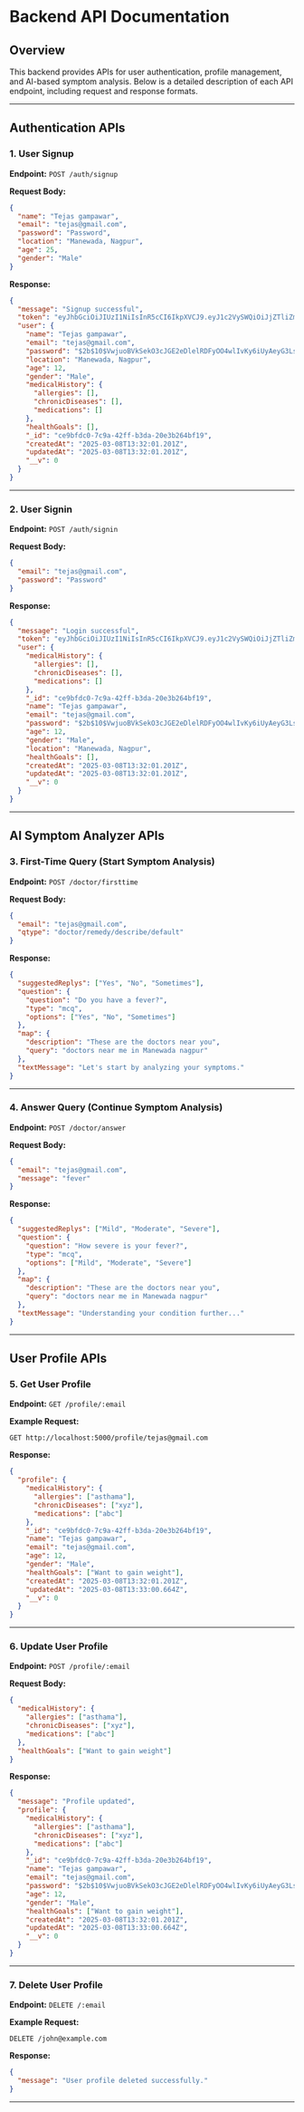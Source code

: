 # Backend API Documentation

## Overview

This backend provides APIs for user authentication, profile management, and AI-based symptom analysis. Below is a detailed description of each API endpoint, including request and response formats.

---

## **Authentication APIs**

### **1. User Signup**

**Endpoint:** `POST /auth/signup`

**Request Body:**

```json
{
  "name": "Tejas gampawar",
  "email": "tejas@gmail.com",
  "password": "Password",
  "location": "Manewada, Nagpur",
  "age": 25,
  "gender": "Male"
}
```

**Response:**

```json
{
  "message": "Signup successful",
  "token": "eyJhbGciOiJIUzI1NiIsInR5cCI6IkpXVCJ9.eyJ1c2VySWQiOiJjZTliZmRjMC03YzlhLTQyZmYtYjNkYS0yMGUzYjI2NGJmMTkiLCJlbWFpbCI6InRlamFzQGdtYWlsLmNvbSIsImlhdCI6MTc0MTQ0MDcyMSwiZXhwIjoxNzQyMDQ1NTIxfQ.1UU5B289iwrbMbMzc3lX0MPUDHxS2tzmfFt3C-_lffE",
  "user": {
    "name": "Tejas gampawar",
    "email": "tejas@gmail.com",
    "password": "$2b$10$VwjuoBVkSekO3cJGE2eDlelRDFyOO4wlIvKy6iUyAeyG3Lsnv2.gG",
    "location": "Manewada, Nagpur",
    "age": 12,
    "gender": "Male",
    "medicalHistory": {
      "allergies": [],
      "chronicDiseases": [],
      "medications": []
    },
    "healthGoals": [],
    "_id": "ce9bfdc0-7c9a-42ff-b3da-20e3b264bf19",
    "createdAt": "2025-03-08T13:32:01.201Z",
    "updatedAt": "2025-03-08T13:32:01.201Z",
    "__v": 0
  }
}
```

---

### **2. User Signin**

**Endpoint:** `POST /auth/signin`

**Request Body:**

```json
{
  "email": "tejas@gmail.com",
  "password": "Password"
}
```

**Response:**

```json
{
  "message": "Login successful",
  "token": "eyJhbGciOiJIUzI1NiIsInR5cCI6IkpXVCJ9.eyJ1c2VySWQiOiJjZTliZmRjMC03YzlhLTQyZmYtYjNkYS0yMGUzYjI2NGJmMTkiLCJlbWFpbCI6InRlamFzQGdtYWlsLmNvbSIsImlhdCI6MTc0MTQ0MDcyNywiZXhwIjoxNzQyMDQ1NTI3fQ.rp6Y0NuUAoFvNnJSA1ZwxVz32BgkuHA5mvhiO3PecSQ",
  "user": {
    "medicalHistory": {
      "allergies": [],
      "chronicDiseases": [],
      "medications": []
    },
    "_id": "ce9bfdc0-7c9a-42ff-b3da-20e3b264bf19",
    "name": "Tejas gampawar",
    "email": "tejas@gmail.com",
    "password": "$2b$10$VwjuoBVkSekO3cJGE2eDlelRDFyOO4wlIvKy6iUyAeyG3Lsnv2.gG",
    "age": 12,
    "gender": "Male",
    "location": "Manewada, Nagpur",
    "healthGoals": [],
    "createdAt": "2025-03-08T13:32:01.201Z",
    "updatedAt": "2025-03-08T13:32:01.201Z",
    "__v": 0
  }
}
```

---

## **AI Symptom Analyzer APIs**

### **3. First-Time Query (Start Symptom Analysis)**

**Endpoint:** `POST /doctor/firsttime`

**Request Body:**

```json
{
  "email": "tejas@gmail.com",
  "qtype": "doctor/remedy/describe/default"
}
```

**Response:**

```json
{
  "suggestedReplys": ["Yes", "No", "Sometimes"],
  "question": {
    "question": "Do you have a fever?",
    "type": "mcq",
    "options": ["Yes", "No", "Sometimes"]
  },
  "map": {
    "description": "These are the doctors near you",
    "query": "doctors near me in Manewada nagpur"
  },
  "textMessage": "Let's start by analyzing your symptoms."
}
```

---

### **4. Answer Query (Continue Symptom Analysis)**

**Endpoint:** `POST /doctor/answer`

**Request Body:**

```json
{
  "email": "tejas@gmail.com",
  "message": "fever"
}
```

**Response:**

```json
{
  "suggestedReplys": ["Mild", "Moderate", "Severe"],
  "question": {
    "question": "How severe is your fever?",
    "type": "mcq",
    "options": ["Mild", "Moderate", "Severe"]
  },
  "map": {
    "description": "These are the doctors near you",
    "query": "doctors near me in Manewada nagpur"
  },
  "textMessage": "Understanding your condition further..."
}
```

---

## **User Profile APIs**

### **5. Get User Profile**

**Endpoint:** `GET /profile/:email`

**Example Request:**

```http
GET http://localhost:5000/profile/tejas@gmail.com
```

**Response:**

```json
{
  "profile": {
    "medicalHistory": {
      "allergies": ["asthama"],
      "chronicDiseases": ["xyz"],
      "medications": ["abc"]
    },
    "_id": "ce9bfdc0-7c9a-42ff-b3da-20e3b264bf19",
    "name": "Tejas gampawar",
    "email": "tejas@gmail.com",
    "age": 12,
    "gender": "Male",
    "healthGoals": ["Want to gain weight"],
    "createdAt": "2025-03-08T13:32:01.201Z",
    "updatedAt": "2025-03-08T13:33:00.664Z",
    "__v": 0
  }
}
```

---

### **6. Update User Profile**

**Endpoint:** `POST /profile/:email`

**Request Body:**

```json
{
  "medicalHistory": {
    "allergies": ["asthama"],
    "chronicDiseases": ["xyz"],
    "medications": ["abc"]
  },
  "healthGoals": ["Want to gain weight"]
}
```

**Response:**

```json
{
  "message": "Profile updated",
  "profile": {
    "medicalHistory": {
      "allergies": ["asthama"],
      "chronicDiseases": ["xyz"],
      "medications": ["abc"]
    },
    "_id": "ce9bfdc0-7c9a-42ff-b3da-20e3b264bf19",
    "name": "Tejas gampawar",
    "email": "tejas@gmail.com",
    "password": "$2b$10$VwjuoBVkSekO3cJGE2eDlelRDFyOO4wlIvKy6iUyAeyG3Lsnv2.gG",
    "age": 12,
    "gender": "Male",
    "healthGoals": ["Want to gain weight"],
    "createdAt": "2025-03-08T13:32:01.201Z",
    "updatedAt": "2025-03-08T13:33:00.664Z",
    "__v": 0
  }
}
```

---

### **7. Delete User Profile**

**Endpoint:** `DELETE /:email`

**Example Request:**

```http
DELETE /john@example.com
```

**Response:**

```json
{
  "message": "User profile deleted successfully."
}
```

---
